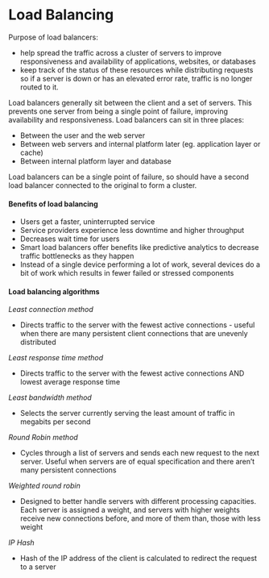 # Load Balancing

Purpose of load balancers:

* &#x20;help spread the traffic across a cluster of servers to improve responsiveness and availability of applications, websites, or databases
* keep track of the status of these resources while distributing requests so if a server is down or has an elevated error rate, traffic is no longer routed to it.

Load balancers generally sit between the client and a set of servers. This prevents one server from being a single point of failure, improving availability and responsiveness. Load balancers can sit in three places:&#x20;

* Between the user and the web server&#x20;
* Between web servers and internal platform later (eg. application layer or cache)&#x20;
* Between internal platform layer and database

Load balancers can be a single point of failure, so should have a second load balancer connected to the original to form a cluster.

#### Benefits of load balancing&#x20;

* Users get a faster, uninterrupted service&#x20;
* Service providers experience less downtime and higher throughput&#x20;
* Decreases wait time for users&#x20;
* Smart load balancers offer benefits like predictive analytics to decrease traffic bottlenecks as they happen&#x20;
* Instead of a single device performing a lot of work, several devices do a bit of work which results in fewer failed or stressed components

#### Load balancing algorithms



_Least connection method_

* &#x20;Directs traffic to the server with the fewest active connections - useful when there are many persistent client connections that are unevenly distributed

_Least response time method_&#x20;

* Directs traffic to the server with the fewest active connections AND lowest average response time

_Least bandwidth method_&#x20;

* Selects the server currently serving the least amount of traffic in megabits per second

_Round Robin method_&#x20;

* Cycles through a list of servers and sends each new request to the next server. Useful when servers are of equal specification and there aren’t many persistent connections

_Weighted round robin_&#x20;

* Designed to better handle servers with different processing capacities. Each server is assigned a weight, and servers with higher weights receive new connections before, and more of them than, those with less weight

_IP Hash_&#x20;

* Hash of the IP address of the client is calculated to redirect the request to a server
